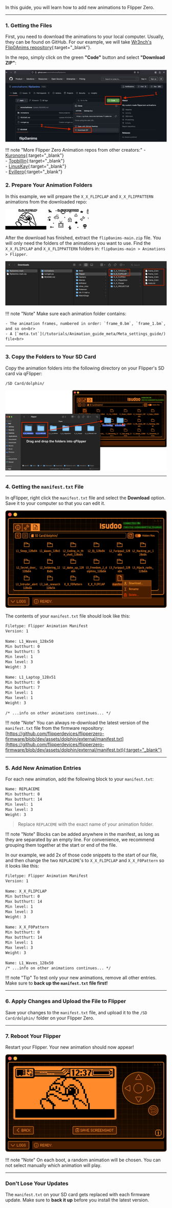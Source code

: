 In this guide, you will learn how to add new animations to Flipper Zero.

---

### 1. Getting the Files
First, you need to download the animations to your local computer. Usually, they can be found on GitHub. 
For our example, we will take [Wr3nch's Flip0Anims repository](https://github.com/wrenchathome/flip0anims){:target="_blank"}.

In the repo, simply click on the green **"Code"** button and select **"Download ZIP"**:

![Download Zip](git1.png)

!!! note "More Flipper Zero Animation repos from other creators:"
    - [Kuronons](https://github.com/Kuronons/FZ_graphics){:target="_blank"}<br>
    - [Topbillin](https://github.com/topbillin/animations){:target="_blank"}<br>
    - [LinusKay](https://github.com/LinusKay/flipperzero-animations){:target="_blank"}<br>
    - [Evillero](https://github.com/evillero/flipper_animations){:target="_blank"}<br>
    

### 2. Prepare Your Animation Folders

In this example, we will prepare the `X_X_FLIPCLAP` and `X_X_FLIPPATTERN` animations from the downloaded repo:

![x_x_flipclap](flipclap.gif) ![x_x_flippattern](flippattern.gif)

After the download has finished, extract the `flip0anims-main.zip` file. You will only need the folders of the animations you want to use. Find the `X_X_FLIPCLAP` and `X_X_FLIPPATTERN` folders in: `flip0anims-main > Animations > Flipper`.

![Folders](folders.png)

!!! note "Note"
    Make sure each animation folder contains:<br>

    - The animation frames, numbered in order: `frame_0.bm`, `frame_1.bm`, and so on<br>
    - A [`meta.txt`](/tutorials/Animation_guide_meta/Meta_settings_guide/) file<br>

---

### 3. Copy the Folders to Your SD Card

Copy the animation folders into the following directory on your Flipper's SD card via qFlipper:

```
/SD Card/dolphin/
```
![Copy to Flipper](copy2sd.png)

---

### 4. Getting the `manifest.txt` File


In qFlipper, right click the `manifest.txt` file and select the **Download** option. Save it to your computer so that you can edit it.

![Download manifest.txt](dltxt.png)

The contents of your `manifest.txt` file should look like this:
```
Filetype: Flipper Animation Manifest
Version: 1

Name: L1_Waves_128x50
Min butthurt: 0
Max butthurt: 5
Min level: 1
Max level: 3
Weight: 3

Name: L1_Laptop_128x51
Min butthurt: 0
Max butthurt: 7
Min level: 1
Max level: 1
Weight: 3

/* ...info on other animations continues... */
```

!!! note "Note"
    You can always re-download the latest version of the `manifest.txt` file from the firmware repository:
    [https://github.com/flipperdevices/flipperzero-firmware/blob/dev/assets/dolphin/external/manifest.txt](https://github.com/flipperdevices/flipperzero-firmware/blob/dev/assets/dolphin/external/manifest.txt){:target="_blank"}

---

### 5. Add New Animation Entries

For each new animation, add the following block to your `manifest.txt`:

```
Name: REPLACEME
Min butthurt: 0
Max butthurt: 14
Min level: 1
Max level: 3
Weight: 3
```

> Replace `REPLACEME` with the exact name of your animation folder.

!!! note "Note"
    Blocks can be added anywhere in the manifest, as long as they are separated by an empty line. For convenience, we recommend grouping them together at the start or end of the file.

In our example, we add 2x of those code snippets to the start of our file, and then change the two `REPLACEME`'s to `X_X_FLIPCLAP` and `X_X_F0Pattern` so it looks like this:
```
Filetype: Flipper Animation Manifest
Version: 1

Name: X_X_FLIPCLAP
Min butthurt: 0
Max butthurt: 14
Min level: 1
Max level: 3
Weight: 3

Name: X_X_F0Pattern
Min butthurt: 0
Max butthurt: 14
Min level: 1
Max level: 3
Weight: 3

Name: L1_Waves_128x50
/* ...info on other animations continues... */
```

!!! note "Tip"
    To test only your new animations, remove all other entries. Make sure to **back up the `manifest.txt` file first!**

---

### 6. Apply Changes and Upload the File to Flipper

Save your changes to the `manifest.txt` file, and upload it to the `/SD Card/dolphin/` folder on your Flipper Zero.

---

### 7. Reboot Your Flipper

Restart your Flipper. Your new animation should now appear!

![New Animation](newanim.png)

!!! note "Note"
    On each boot, a random animation will be chosen. You can not select manually which animation will play.<br>
    
---

### Don't Lose Your Updates

The `manifest.txt` on your SD card gets replaced with each firmware update. Make sure to **back it up** before you install the latest version.
